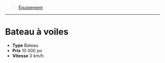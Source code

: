 ﻿---
!Equipment
Type: Bateau
Price: 10 000 po
Speed: 3 km/h
Id: equipment_hd.md#bateau-à-voiles
ParentLink: equipment_hd.md#Équipement
Name: Bateau à voiles
ParentName: Équipement
NameLevel: 1
Attributes: {}
---
> [Équipement](hd_equipment.md)

---

# Bateau à voiles

- **Type** Bateau
- **Prix** 10 000 po
- **Vitesse** 3 km/h

